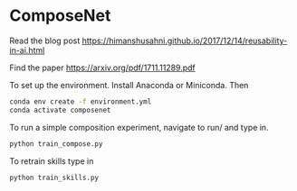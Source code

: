 # ComposeNet
Read the blog post
https://himanshusahni.github.io/2017/12/14/reusability-in-ai.html

Find the paper
https://arxiv.org/pdf/1711.11289.pdf

To set up the environment. Install Anaconda or Miniconda. Then

```bash
conda env create -f environment.yml
conda activate composenet
```

To run a simple composition experiment, navigate to run/ and type in.

```bash
python train_compose.py
```

To retrain skills type in

```bash
python train_skills.py
```




